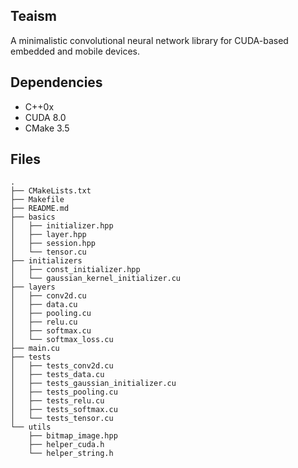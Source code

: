 ## Teaism

A minimalistic convolutional neural network library for CUDA-based embedded and mobile devices.

## Dependencies

- C++0x
- CUDA 8.0
- CMake 3.5

## Files
```
.
├── CMakeLists.txt
├── Makefile
├── README.md
├── basics
│   ├── initializer.hpp
│   ├── layer.hpp
│   ├── session.hpp
│   └── tensor.cu
├── initializers
│   ├── const_initializer.hpp
│   └── gaussian_kernel_initializer.cu
├── layers
│   ├── conv2d.cu
│   ├── data.cu
│   ├── pooling.cu
│   ├── relu.cu
│   ├── softmax.cu
│   └── softmax_loss.cu
├── main.cu
├── tests
│   ├── tests_conv2d.cu
│   ├── tests_data.cu
│   ├── tests_gaussian_initializer.cu
│   ├── tests_pooling.cu
│   ├── tests_relu.cu
│   ├── tests_softmax.cu
│   └── tests_tensor.cu
└── utils
    ├── bitmap_image.hpp
    ├── helper_cuda.h
    └── helper_string.h
```
